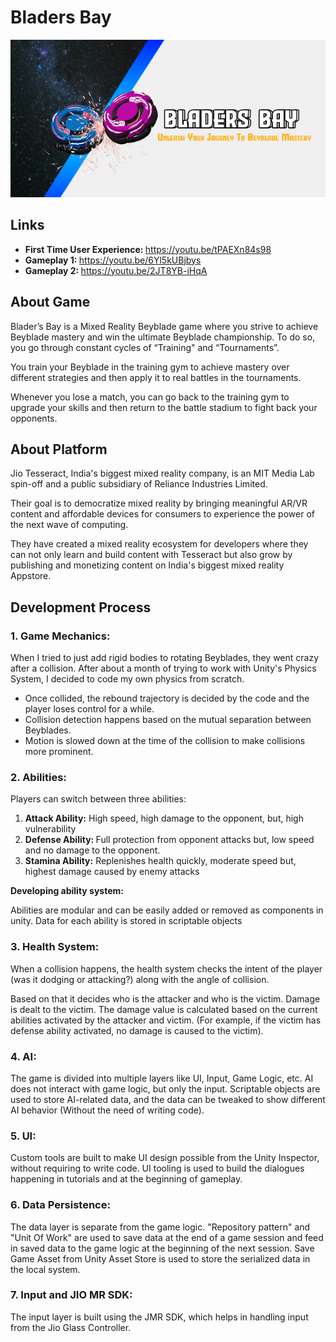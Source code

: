  <h1>Bladers Bay</h1>
 
<img src = "https://github.com/abhilash-mukherjee/BladersBayBeta/blob/main/bladers-bay-thumbnail.png">

<h2>Links</h2>   
<ul>
    <li><strong>First Time User Experience: </strong><a href="https://youtu.be/tPAEXn84s98">https://youtu.be/tPAEXn84s98</a></strong></li>
    <li><strong>Gameplay 1: </strong><a href="https://youtu.be/6Yl5kUBjbys">https://youtu.be/6Yl5kUBjbys</a></strong></li>
    <li><strong>Gameplay 2: </strong><a href="https://youtu.be/2JT8YB-iHqA">https://youtu.be/2JT8YB-iHqA</a></strong></li>
</ul>
<h2>About Game</h2>

<p>Blader’s Bay is a Mixed Reality Beyblade game where you strive to achieve Beyblade mastery and win the ultimate Beyblade championship. To do so, you go through constant cycles of “Training" and “Tournaments”.</p>

<p>You train your Beyblade in the training gym to achieve mastery over different strategies and then apply it to real battles in the tournaments.</p>

<p>Whenever you lose a match, you can go back to the training gym to upgrade your skills and then return to the battle stadium to fight back your opponents.
</p>

<h2>About Platform
</h2>
<p>Jio Tesseract, India's biggest mixed reality company, is an MIT Media Lab spin-off and a public subsidiary of Reliance Industries Limited.
</p>
<p>Their goal is to democratize mixed reality by bringing meaningful AR/VR content and affordable devices for consumers to experience the power of the next wave of computing.
</p>
<p>They have created a mixed reality ecosystem for developers where they can not only learn and build content with Tesseract but also grow by publishing and monetizing content on India's biggest mixed reality Appstore.
</p>

<h2>Development Process
</h2>

<h3>1. Game Mechanics: </h3>

<p>When I tried to just add rigid bodies to rotating Beyblades, they went crazy after a collision. After about a month of trying to work with Unity's Physics System, I decided to code my own physics from scratch.
</p>

<ul>
    <li>Once collided, the rebound trajectory is decided by the code and the player loses control for a while.
    </li>

<li>
Collision detection happens based on the mutual separation between Beyblades.
</li>
<li>Motion is slowed down at the time of the collision to make collisions more prominent.
</li>
</ul>

<h3>2. Abilities:
</h3>
<p>Players can switch between three abilities:</p>
<ol>
    <li><strong>Attack Ability:</strong> High speed, high damage to the opponent, but, high vulnerability</li>
    <li><strong>Defense Ability: </strong> Full protection from opponent attacks but, low speed and no damage to the opponent.</li>
    <li>
<strong>Stamina Ability:</strong> Replenishes health quickly, moderate speed but, highest damage caused by enemy attacks</li>
</ol>

<strong>Developing ability system:</strong>

<p>Abilities are modular and can be easily added or removed as components in unity. Data for each ability is stored in scriptable objects
</p>

<h3>3. Health System:
</h3>

<p>When a collision happens, the health system checks the intent of the player (was it dodging or attacking?) along with the angle of collision. 
</p>
<p>Based on that it decides who is the attacker and who is the victim. Damage is dealt to the victim. The damage value is calculated based on the current abilities activated by the attacker and victim. (For example, if the victim has defense ability activated, no damage is caused to the victim).
</p>

<h3>4. AI:
</h3>

<p>The game is divided into multiple layers like UI, Input, Game Logic, etc. AI does not interact with game logic, but only the input. Scriptable objects are used to store AI-related data, and the data can be tweaked to show different AI behavior (Without the need of writing code).
</p>


<h3>5. UI:
</h3>

<p>Custom tools are built to make UI design possible from the Unity Inspector, without requiring to write code. UI tooling is used to build the dialogues happening in tutorials and at the beginning of gameplay.
</p>

<h3>6. Data Persistence:
</h3>


<p>The data layer is separate from the game logic. "Repository pattern" and "Unit Of Work" are used to save data at the end of a game session and feed in saved data to the game logic at the beginning of the next session. Save Game Asset from Unity Asset Store is used to store the serialized data in the local system.
</p>

<h3>7. Input and JIO MR SDK:
</h3>
<p>The input layer is built using the JMR SDK, which helps in handling input from the Jio Glass Controller.
</p>
